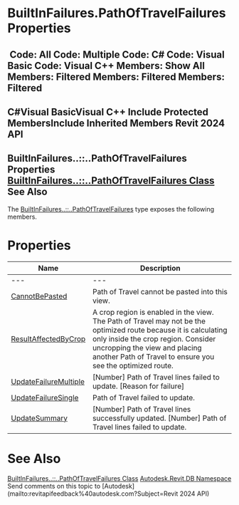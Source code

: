 # BuiltInFailures.PathOfTravelFailures Properties

﻿
 Code: All Code: Multiple Code: C# Code: Visual Basic Code: Visual C++  Members: Show All Members: Filtered Members: Filtered Members: Filtered   
---  
C#Visual BasicVisual C++
Include Protected MembersInclude Inherited Members
Revit 2024 API  
---  
BuiltInFailures..::..PathOfTravelFailures Properties  
[BuiltInFailures..::..PathOfTravelFailures Class](fc5151f2-4f89-12f3-35d9-195925a3b86b.md "BuiltInFailures.PathOfTravelFailures Class") See Also  
---  
The [BuiltInFailures..::..PathOfTravelFailures](fc5151f2-4f89-12f3-35d9-195925a3b86b.md "BuiltInFailures.PathOfTravelFailures Class") type exposes the following members.
# Properties
| Name | Description |
| --- | --- |
| --- | --- | --- |
| [CannotBePasted](907a3ecc-7534-190d-a5a9-a0d75b507c7e.md "CannotBePasted Property") | Path of Travel cannot be pasted into this view. |
| [ResultAffectedByCrop](4ed32475-429e-4d84-0c8e-fb3769912270.md "ResultAffectedByCrop Property") | A crop region is enabled in the view. The Path of Travel may not be the optimized route because it is calculating only inside the crop region. Consider uncropping the view and placing another Path of Travel to ensure you see the optimized route. |
| [UpdateFailureMultiple](a580fb56-bf20-b0e4-350d-59c91c7d0ad2.md "UpdateFailureMultiple Property") | [Number] Path of Travel lines failed to update. [Reason for failure] |
| [UpdateFailureSingle](9cef552f-b7d4-6af7-8408-f2e7d812e251.md "UpdateFailureSingle Property") | Path of Travel failed to update. |
| [UpdateSummary](6201a551-609e-d5dc-0b21-2d07969f0ef3.md "UpdateSummary Property") | [Number] Path of Travel lines successfully updated. [Number] Path of Travel lines failed to update. |

# See Also
[BuiltInFailures..::..PathOfTravelFailures Class](fc5151f2-4f89-12f3-35d9-195925a3b86b.md "BuiltInFailures.PathOfTravelFailures Class")
[Autodesk.Revit.DB Namespace](87546ba7-461b-c646-cbb1-2cb8f5bff8b2.md "Autodesk.Revit.DB Namespace")
Send comments on this topic to [Autodesk](mailto:revitapifeedback%40autodesk.com?Subject=Revit 2024 API)